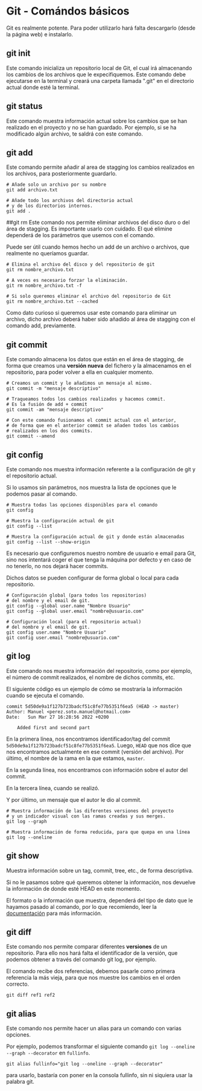 # Git - Comándos básicos
Git es realmente potente. Para poder utilizarlo hará falta descargarlo (desde la página web) e instalarlo.

## git init
Este comando inicializa un repositorio local de Git, el cual irá almacenando los cambios de los archivos que le expecifiquemos.
Este comando debe ejecutarse en la terminal y creará una carpeta llamada ".git" en el directorio actual donde esté la terminal.

## git status
Este comando muestra información actual sobre los cambios que se han realizado en el proyecto y no se han guardado. Por ejemplo, si se ha modificado algún archivo, te saldrá con este comando.

## git add
Este comando permite añadir al area de stagging los cambios realizados en los archivos, para posteriormente guardarlo.

```shell
# Añade solo un archivo por su nombre
git add archivo.txt

# Añade todo los archivos del directorio actual
# y de los directorios internos.
git add .
```
##git rm
Este comando nos permite eliminar archivos del disco duro o del área de stagging. Es importante usarlo con cuidado. El qué elimine dependerá de los parámetros que usemos con el comando.

Puede ser útil cuando hemos hecho un add de un archivo o archivos, que realmente no queríamos guardar.

```shell
# Elimina el archivo del disco y del repositorio de git
git rm nombre_archivo.txt

# A veces es necesario forzar la eliminación.
git rm nombre_archivo.txt -f

# Si solo queremos eliminar el archivo del repositorio de Git
git rm nombre_archivo.txt --cached
```
Como dato curioso si queremos usar este comando para eliminar un archivo, dicho archivo deberá haber sido añadido al área de stagging con el comando add, previamente.

## git commit
Este comando almacena los datos que están en el área de stagging, de forma que creamos una **versión nueva** del fichero y la almacenamos en el repositorio, para poder volver a ella en cualquier momento.

``` shell
# Creamos un commit y le añadimos un mensaje al mismo.
git commit -m "mensaje descriptivo"

# Traqueamos todos los cambios realizados y hacemos commit.
# Es la fusión de add + commit
git commit -am "mensaje descriptivo"

# Con este comando fusionamos el commit actual con el anterior,
# de forma que en el anterior commit se añaden todos los cambios 
# realizados en los dos commits.
git commit --amend
```

## git config
Este comando nos muestra información referente a la configuración de git y el repositorio actual.

Si lo usamos sin parámetros, nos muestra la lista de opciones que le podemos pasar al comando.

```shell
# Muestra todas las opciones disponibles para el comando
git config

# Muestra la configuración actual de git 
git config --list

# Muestra la configuración actual de git y donde están almacenadas
git config --list --show-origin
```

Es necesario que configuremos nuestro nombre de usuario e email para Git, sino nos intentará coger el que tenga la máquina por defecto y en caso de no tenerlo, no nos dejará hacer commits.

Dichos datos se pueden configurar de forma global o local para cada repositorio.

```shell
# Configuración global (para todos los repositorios)
# del nombre y el email de git.
git config --global user.name "Nombre Usuario"
git config --global user.email "nombre@usuario.com"

# Configuración local (para el repositorio actual)
# del nombre y el email de git.
git config user.name "Nombre Usuario"
git config user.email "nombre@usuario.com"
```
## git log
Este comando nos muestra información del repositorio, como por ejemplo, el número de commit realizados, el nombre de dichos commits, etc.

El siguiente código es un ejemplo de cómo se mostraría la información cuando se ejecuta el comando.
```shell
commit 5d50de9a1f127b723badcf51c8fe77b5351f6ea5 (HEAD -> master)
Author: Manuel <perez.soto.manuel@hotmail.com>
Date:   Sun Mar 27 16:28:56 2022 +0200

    Added first and second part
```
En la primera línea, nos encontramos identificador/tag del commit `5d50de9a1f127b723badcf51c8fe77b5351f6ea5`. Luego, `HEAD` que nos dice que nos encontramos actualmente en ese commit (versión del archivo). Por último, el nombre de la rama en la que estamos, `master`.

En la segunda línea, nos encontramos con información sobre el autor del commit.

En la tercera línea, cuando se realizó.

Y por último, un mensaje que el autor le dio al commit.

```shell
# Muestra información de las diferentes versiones del proyecto 
# y un indicador visual con las ramas creadas y sus merges.
git log --graph 

# Muestra información de forma reducida, para que quepa en una línea
git log --oneline
```

## git show
Muestra información sobre un tag, commit, tree, etc., de forma descriptiva.

Si no le pasamos sobre qué queremos obtener la información, nos devuelve la información de donde esté HEAD en este momento.

El formato o la información que muestra, dependerá del tipo de dato que le hayamos pasado al comando, por lo que recomiendo, leer la [documentación](https://git-scm.com/docs/git-show) para más información.

## git diff
Este comando nos permite comparar diferentes **versiones** de un repositorio. Para ello nos hará falta el identificador de la versión, que podemos obtener a través del comando git log, por ejemplo.

El comando recibe dos referencias, debemos pasarle como primera referencia la más vieja, para que nos muestre los cambios en el orden correcto.

```shell
git diff ref1 ref2
```

## git alias
Este comando nos permite hacer un alias para un comando con varias opciones. 

Por ejemplo, podemos transformar el siguiente comando `git log --oneline --graph --decorator` en `fullinfo`.

```shell
git alias fullinfo="git log --oneline --graph --decorator"
```

para usarlo, bastaría con poner en la consola fullinfo, sin ni siquiera usar la palabra git. 